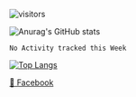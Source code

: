 ![visitors](https://visitor-badge.glitch.me/badge?page_id=page.id)

![Anurag's GitHub stats](https://github-readme-stats.vercel.app/api?username=huutoan02&show_icons=true&theme=radical)


<!--START_SECTION:waka-->
```text
No Activity tracked this Week
```
<!--END_SECTION:waka-->

[![Top Langs](https://github-readme-stats.vercel.app/api/top-langs/?username=huutoan02&layout=compact)](#)

[📘 Facebook](https://www.facebook.con/huutoan02)
